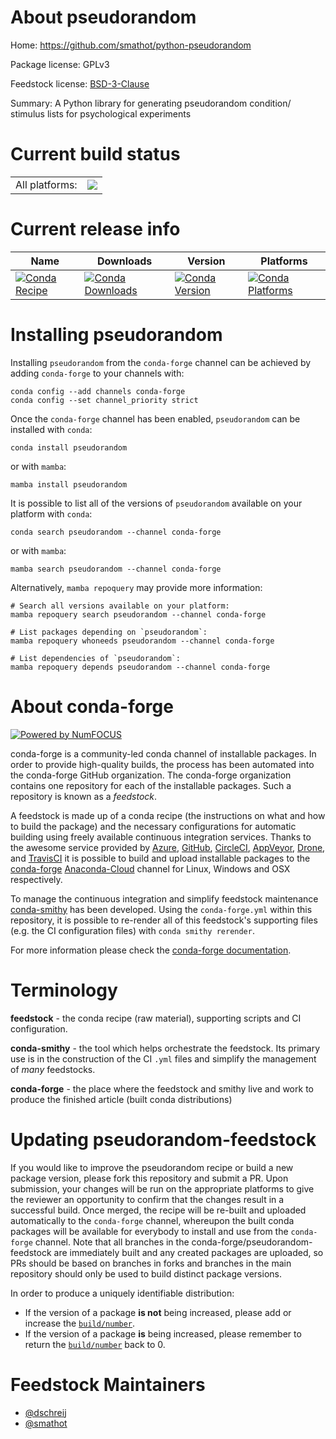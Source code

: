 About pseudorandom
==================

Home: https://github.com/smathot/python-pseudorandom

Package license: GPLv3

Feedstock license: [BSD-3-Clause](https://github.com/conda-forge/pseudorandom-feedstock/blob/main/LICENSE.txt)

Summary: A Python library for generating pseudorandom condition/ stimulus lists for psychological experiments

Current build status
====================


<table><tr><td>All platforms:</td>
    <td>
      <a href="https://dev.azure.com/conda-forge/feedstock-builds/_build/latest?definitionId=9265&branchName=main">
        <img src="https://dev.azure.com/conda-forge/feedstock-builds/_apis/build/status/pseudorandom-feedstock?branchName=main">
      </a>
    </td>
  </tr>
</table>

Current release info
====================

| Name | Downloads | Version | Platforms |
| --- | --- | --- | --- |
| [![Conda Recipe](https://img.shields.io/badge/recipe-pseudorandom-green.svg)](https://anaconda.org/conda-forge/pseudorandom) | [![Conda Downloads](https://img.shields.io/conda/dn/conda-forge/pseudorandom.svg)](https://anaconda.org/conda-forge/pseudorandom) | [![Conda Version](https://img.shields.io/conda/vn/conda-forge/pseudorandom.svg)](https://anaconda.org/conda-forge/pseudorandom) | [![Conda Platforms](https://img.shields.io/conda/pn/conda-forge/pseudorandom.svg)](https://anaconda.org/conda-forge/pseudorandom) |

Installing pseudorandom
=======================

Installing `pseudorandom` from the `conda-forge` channel can be achieved by adding `conda-forge` to your channels with:

```
conda config --add channels conda-forge
conda config --set channel_priority strict
```

Once the `conda-forge` channel has been enabled, `pseudorandom` can be installed with `conda`:

```
conda install pseudorandom
```

or with `mamba`:

```
mamba install pseudorandom
```

It is possible to list all of the versions of `pseudorandom` available on your platform with `conda`:

```
conda search pseudorandom --channel conda-forge
```

or with `mamba`:

```
mamba search pseudorandom --channel conda-forge
```

Alternatively, `mamba repoquery` may provide more information:

```
# Search all versions available on your platform:
mamba repoquery search pseudorandom --channel conda-forge

# List packages depending on `pseudorandom`:
mamba repoquery whoneeds pseudorandom --channel conda-forge

# List dependencies of `pseudorandom`:
mamba repoquery depends pseudorandom --channel conda-forge
```


About conda-forge
=================

[![Powered by
NumFOCUS](https://img.shields.io/badge/powered%20by-NumFOCUS-orange.svg?style=flat&colorA=E1523D&colorB=007D8A)](https://numfocus.org)

conda-forge is a community-led conda channel of installable packages.
In order to provide high-quality builds, the process has been automated into the
conda-forge GitHub organization. The conda-forge organization contains one repository
for each of the installable packages. Such a repository is known as a *feedstock*.

A feedstock is made up of a conda recipe (the instructions on what and how to build
the package) and the necessary configurations for automatic building using freely
available continuous integration services. Thanks to the awesome service provided by
[Azure](https://azure.microsoft.com/en-us/services/devops/), [GitHub](https://github.com/),
[CircleCI](https://circleci.com/), [AppVeyor](https://www.appveyor.com/),
[Drone](https://cloud.drone.io/welcome), and [TravisCI](https://travis-ci.com/)
it is possible to build and upload installable packages to the
[conda-forge](https://anaconda.org/conda-forge) [Anaconda-Cloud](https://anaconda.org/)
channel for Linux, Windows and OSX respectively.

To manage the continuous integration and simplify feedstock maintenance
[conda-smithy](https://github.com/conda-forge/conda-smithy) has been developed.
Using the ``conda-forge.yml`` within this repository, it is possible to re-render all of
this feedstock's supporting files (e.g. the CI configuration files) with ``conda smithy rerender``.

For more information please check the [conda-forge documentation](https://conda-forge.org/docs/).

Terminology
===========

**feedstock** - the conda recipe (raw material), supporting scripts and CI configuration.

**conda-smithy** - the tool which helps orchestrate the feedstock.
                   Its primary use is in the construction of the CI ``.yml`` files
                   and simplify the management of *many* feedstocks.

**conda-forge** - the place where the feedstock and smithy live and work to
                  produce the finished article (built conda distributions)


Updating pseudorandom-feedstock
===============================

If you would like to improve the pseudorandom recipe or build a new
package version, please fork this repository and submit a PR. Upon submission,
your changes will be run on the appropriate platforms to give the reviewer an
opportunity to confirm that the changes result in a successful build. Once
merged, the recipe will be re-built and uploaded automatically to the
`conda-forge` channel, whereupon the built conda packages will be available for
everybody to install and use from the `conda-forge` channel.
Note that all branches in the conda-forge/pseudorandom-feedstock are
immediately built and any created packages are uploaded, so PRs should be based
on branches in forks and branches in the main repository should only be used to
build distinct package versions.

In order to produce a uniquely identifiable distribution:
 * If the version of a package **is not** being increased, please add or increase
   the [``build/number``](https://docs.conda.io/projects/conda-build/en/latest/resources/define-metadata.html#build-number-and-string).
 * If the version of a package **is** being increased, please remember to return
   the [``build/number``](https://docs.conda.io/projects/conda-build/en/latest/resources/define-metadata.html#build-number-and-string)
   back to 0.

Feedstock Maintainers
=====================

* [@dschreij](https://github.com/dschreij/)
* [@smathot](https://github.com/smathot/)

